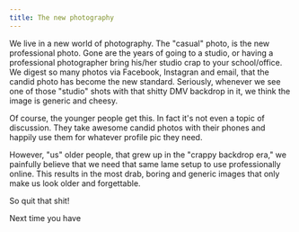 ```yaml
---
title: The new photography
---
```

We live in a new world of photography. The "casual" photo, is the new professional photo. Gone are the years of going to a studio, or having a professional photographer bring his/her studio crap to your school/office. We digest so many photos via Facebook, Instagran and email, that the candid photo has become the new standard. Seriously, whenever we see one of those "studio" shots with that shitty DMV backdrop in it, we think the image is generic and cheesy.

Of course, the younger people get this. In fact it's not even a topic of discussion. They take awesome candid photos with their phones and happily use them for whatever profile pic they need.

However, "us" older people, that grew up in the "crappy backdrop era," we painfully believe that we need that same lame setup to use professionally online. This results in the most drab, boring and generic images that only make us look older and forgettable.

So quit that shit!

Next time you have
